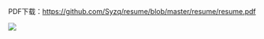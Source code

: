 PDF下载：https://github.com/Syzq/resume/blob/master/resume/resume.pdf

![](http://ww1.sinaimg.cn/large/006djCGZgy1fpa6lb7k10j31wx2pgdym.jpg)